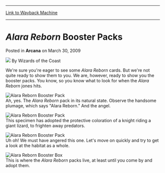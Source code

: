 
---
[Link to Wayback Machine](https://web.archive.org/web/20220628104458/https://magic.wizards.com/en/articles/archive/arcana/alara-reborn-booster-packs-2009-03-30)

[_metadata_:author]:- "Wizards of the Coast"
[_metadata_:description]:- "We're sure you're eager to see some Alara Reborn cards. But we're not quite ready to show them to you. We are, however, ready to show you the booster packs. You know, so you know what to look for when the Alara Reborn jones hits.Ah, yes. The Alara Reborn pack in its natural state. Observe the handsome plumage, which says `Alara Reborn.` And the angel.This specimen has adopted"
[_metadata_:generator]:- "Drupal 7 (http://drupal.org)"
[_metadata_:node]:- "652841"
[_metadata_:publish_date]:- "2009-03-30"
[_metadata_:source]:- "div-main-content"
[_metadata_:title]:- "Alara Reborn Booster Packs"
[_metadata_:wayback_capture_timestamp]:- "2022-06-28 10:44:58"
[_metadata_:wayback_raw_url]:- "https://web.archive.org/web/20220628104458id_/https://magic.wizards.com/en/articles/archive/arcana/alara-reborn-booster-packs-2009-03-30"
[_metadata_:wayback_url]:- "https://magic.wizards.com/en/articles/archive/arcana/alara-reborn-booster-packs-2009-03-30"
---


*Alara Reborn* Booster Packs
============================



 Posted in **Arcana**
 on March 30, 2009 






![](https://media.magic.wizards.com/styles/auth_small/public/images/person/wizards_author.jpg)
By Wizards of the Coast











We're sure you're eager to see some *Alara Reborn* cards. But we're not quite ready to show them to you. We are, however, ready to show you the booster packs. You know, so you know what to look for when the *Alara Reborn* jones hits.

![Alara Reborn Booster Pack](https://media.magic.wizards.com/image_legacy_migration/mtg/images/daily/arcana/156_booster1_ezb2stcpdk.jpg)  
Ah, yes. The *Alara Reborn* pack in its natural state. Observe the handsome plumage, which says "Alara Reborn." And the angel.

![Alara Reborn Booster Pack](https://media.magic.wizards.com/image_legacy_migration/mtg/images/daily/arcana/156_booster2_hzlfhbkfu6.jpg)  
This specimen has adopted the protective coloration of a knight riding a giant lizard, to frighten away predators.

![Alara Reborn Booster Pack](https://media.magic.wizards.com/image_legacy_migration/mtg/images/daily/arcana/156_booster3_6er3r7s4qx.jpg)  
Uh oh! We must have angered this one. Let's move on quickly and try to get a look at the habitat as a whole.

![Alara Reborn Booster Box](https://media.magic.wizards.com/image_legacy_migration/mtg/images/daily/arcana/156_Display_ze49dlklaw.jpg)  
This is where the *Alara Reborn* packs live, at least until you come by and adopt them.







